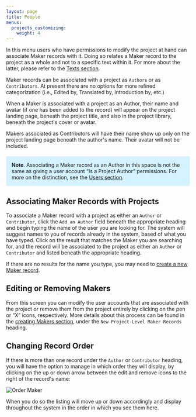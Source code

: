 ```yaml
---
layout: page
title: People
menus:
  projects_customizing:
    weight: 4
---
```


In this menu users who have permissions to modify the project at hand can associate Maker records with it. Doing so relates a Maker record to the project as a whole and not to a specific text within it. For more about the latter, please refer to the [Texts section](texts.html).

Maker records can be associated with a project as `Authors` or as `Contributors`. At present there are no options for more refined categorization (i.e., Edited by, Translated by, Introduction by, etc.)

When a Maker is associated with a project as an Author, their name and avatar (if one has been added to the record) will appear on the project landing page, beneath the project title, and also in the project library, beneath the project's cover or avatar.

Makers associated as Contributors will have their name show up only on the project landing page beneath the author's name. Their avatar will not be included.

<div style="background: #d4f2ff; margin: 20px 0; padding: 15px;">
<strong>Note</strong>. Associating a Maker record as an Author in this space is not the same as giving a user account “Is a Project Author” permissions. For more on the distinction, see the <a href="/docs/projects/accounts/users.html">Users section</a>.
</div>

## Associating Maker Records with Projects

To associate a Maker record with a project as either an `Author` or `Contributor`, click the `Add an Author` field beneath the appropriate heading and begin typing the name of the user you are looking for. The system will suggest names to you of records already in the system, based of what you have typed. Click on the result that matches the Maker you are searching for, and the record will be associated to the project as either an `Author` or `Contributor` and listed beneath the appropriate heading.

If there are no results for the name you type, you may need to [create a new Maker record](/docs/projects/accounts/creating.html).

## Editing or Removing Makers

From this screen you can modify the user accounts that are associated with the project or remove them from the project entirely by clicking on the pen or “X” icons, respectively. More details about this process can be found in the [creating Makers section](/docs/projects/accounts/creating.html), under the `New Project-Level Maker Records` heading.

## Changing Record Order

If there is more than one record under the `Author` or `Contributor` heading, you will have the option to manage in which order they will display, by clicking on the up or down arrow between the edit and remove icons to the right of the record's name:

![Order Maker](/docs/assets/projects/order-maker.png)

When you do so the listing will move up or down accordingly and display throughout the system in the order in which you see them here.
